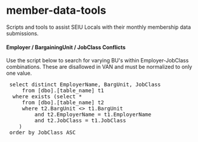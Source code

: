 # member-data-tools
Scripts and tools to assist SEIU Locals with their monthly membership data submissions.


#### Employer / BargainingUnit / JobClass Conflicts
Use the script below to search for varying BU's within Employer-JobClass combinations. These are disallowed in VAN and must be normalized to only one value.

<pre> select distinct EmployerName, BargUnit, JobClass
     from [dbo].[table_name] t1
  where exists (select * 
     from [dbo].[table_name] t2 
     where t2.BargUnit <> t1.BargUnit
         and t2.EmployerName = t1.EmployerName
         and t2.JobClass = t1.JobClass
    )
 order by JobClass ASC</pre>
